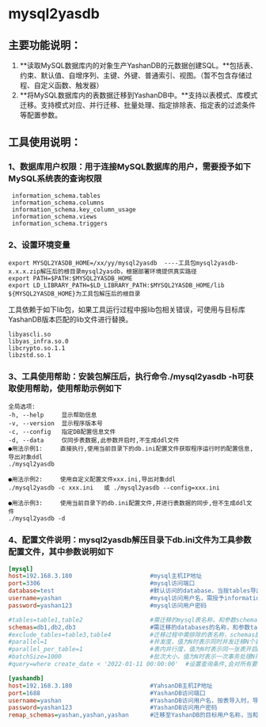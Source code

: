 # mysql2yasdb

## **主要功能说明：**

1. **读取MySQL数据库内的对象生产YashanDB的元数据创建SQL。**包括表、约束、默认值、自增序列、主键、外键、普通索引、视图。（暂不包含存储过程、自定义函数、触发器）
2. **将MySQL数据库内的表数据迁移到YashanDB中。**支持以表模式、库模式迁移。支持模式对应、并行迁移、批量处理、指定排除表、指定表的过滤条件等配置参数。

## **工具使用说明：**

### 1、数据库用户权限：用于连接MySQL数据库的用户，需要授予如下MySQL系统表的查询权限

```mysql
 information_schema.tables
 information_schema.columns
 information_schema.key_column_usage
 information_schema.views
 information_schema.triggers
```

### 2、设置环境变量

```shell
export MYSQL2YASDB_HOME=/xx/yy/mysql2yasdb  ----工具包mysql2yasdb-x.x.x.zip解压后的根目录mysql2yasdb，根据部署环境提供真实路径
export PATH=$PATH:$MYSQL2YASDB_HOME
export LD_LIBRARY_PATH=$LD_LIBRARY_PATH:$MYSQL2YASDB_HOME/lib ${MYSQL2YASDB_HOME}为工具包解压后的根目录
```

​工具依赖于如下lib包，如果工具运行过程中报lib包相关错误，可使用与目标库YashanDB版本匹配的lib文件进行替换。

```linux
libyascli.so
libyas_infra.so.0
libcrypto.so.1.1
libzstd.so.1
```

### 3、工具使用帮助：安装包解压后，执行命令./mysql2yasdb -h可获取使用帮助，使用帮助示例如下

```shell
全局选项:
-h, --help     显示帮助信息
-v, --version  显示程序版本号
-c, --config   指定DB配置信息文件
-d, --data     仅同步表数据,此参数开启时,不生成ddl文件
●用法示例1:     直接执行,使用当前目录下的db.ini配置文件获取程序运行时的配置信息,导出对象ddl
./mysql2yasdb 

●用法示例2:     使用自定义配置文件xxx.ini,导出对象ddl
./mysql2yasdb -c xxx.ini   或 ./mysql2yasdb --config=xxx.ini

●用法示例3:     使用当前目录下的db.ini配置文件,并进行表数据的同步,但不生成ddl文件
./mysql2yasdb -d
```

### 4、配置文件说明：mysql2yasdb解压目录下db.ini文件为工具参数配置文件，其中参数说明如下

```ini
[mysql]
host=192.168.3.180                      #mysql主机IP地址
port=3306                               #mysql访问端口
database=test                           #默认访问的database，当按tables导出时,导出此database下面的表
username=yashan                         #mysql访问用户名，需授予information_schema下相关系统表访问权限
password=yashan123                      #mysql访问用户密码

#tables=table1,table2                   #需迁移的mysql表名称，和参数schemas不能同时配置
schemas=db1,db2,db3                     #需迁移的databases的名称，和参数tables不能同时配置
#exclude_tables=table3,table4           #迁移过程中需排除的表名称，schemas配置多个时，多个schemas下面的此名称的表都不导出/数据同步
#parallel=1                             #并发度，值为N时表示同时并发迁移N个表，表较多时建议加大此参数可以提升速度,默认值1，取值范围[1-8]
#parallel_per_table=1                   #表内并行度，值为N时表示同一张表开启N个并行同步数据，表较大时建议加大此参数可以提升,默认值1，取值范围[1-8]
#batchSize=1000                         #批次大小，值为N时表示一次事务处理N行数据，默认值1000
#query=where create_date < '2022-01-11 00:00:00'  #设置查询条件,会对所有要同步的表都加上此条件

[yashandb]
host=192.168.3.180                      #YahsanDB主机IP地址
port=1688                               #YashanDB访问端口
username=yashan                         #YashanDB访问用户名，按表导入时，导入到此用户下
password=yashan123                      #YashanDB访问用户密码
remap_schemas=yashan,yashan,yashan      #迁移至YashanDB的目标用户名称，当和参数schemas一起配置时，它的值需要和参数schemas的值一一对应，schemas第N个值对应到remap_schemas第N个值。当和tables一起配置时，只取remap_schemas的第一个值, 当想要将yashandb用户定义为小写的时候需要时用反引号包裹, e.g:`"user1","user2"`


```
